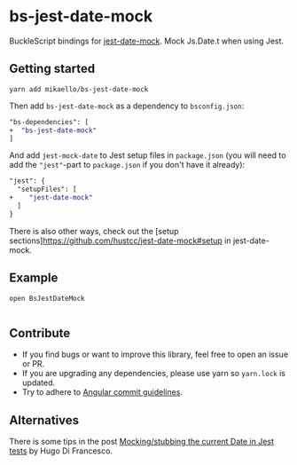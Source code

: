 # bs-jest-date-mock

BuckleScript bindings for [jest-date-mock](https://github.com/hustcc/jest-date-mock). Mock Js.Date.t when using Jest.

## Getting started

```
yarn add mikaello/bs-jest-date-mock
```

Then add `bs-jest-date-mock` as a dependency to `bsconfig.json`:

```diff
"bs-dependencies": [
+  "bs-jest-date-mock"
]
```

And add `jest-mock-date` to Jest setup files in `package.json` (you will need to add the `"jest"`-part to `package.json` if you don't have it already):

```diff
"jest": {
  "setupFiles": [
+    "jest-date-mock"
  ]
}
```

There is also other ways, check out the [setup sections]https://github.com/hustcc/jest-date-mock#setup in jest-date-mock.

## Example

```reason
open BsJestDateMock


```

## Contribute

- If you find bugs or want to improve this library, feel free to open an issue or PR.
- If you are upgrading any dependencies, please use yarn so `yarn.lock` is updated.
- Try to adhere to [Angular commit guidelines](https://github.com/angular/angular.js/blob/master/DEVELOPERS.md#-git-commit-guideline).

## Alternatives

There is some tips in the post [Mocking/stubbing the current Date in Jest tests](https://codewithhugo.com/mocking-the-current-date-in-jest-tests/) by Hugo Di Francesco.
